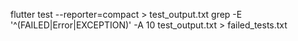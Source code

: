 flutter test --reporter=compact > test_output.txt 
grep -E '^(FAILED|Error|EXCEPTION)' -A 10 test_output.txt > failed_tests.txt